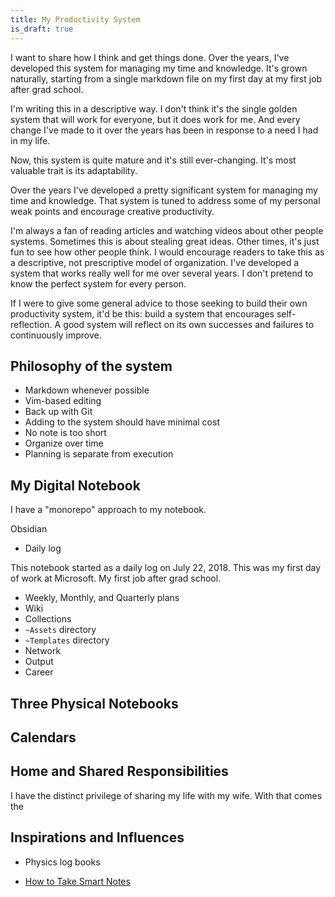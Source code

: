 ```yaml
---
title: My Productivity System
is_draft: true
---
```


I want to share how I think and get things done. Over the years, I've developed this system
for managing my time and knowledge. It's grown naturally, starting from a single markdown file
on my first day at my first job after grad school.

I'm writing this in a descriptive way. I don't think it's the single golden system that will work
for everyone, but it does work for me. And every change I've made to it over the years has been
in response to a need I had in my life.

Now, this system is quite mature and it's still ever-changing. It's most valuable trait is its
adaptability.

Over the years I've developed a pretty significant system for managing my time and knowledge.
That system is tuned to address some of my personal weak points and encourage creative productivity.

I'm always a fan of reading articles and watching videos about other people systems.
Sometimes this is about stealing great ideas. Other times, it's just fun to see how other people think.
I would encourage readers to take this as a descriptive, not prescriptive model of organization.
I've developed a system that works really well for me over several years.
I don't pretend to know the perfect system for every person.

If I were to give some general advice to those seeking to build their own productivity system,
it'd be this: build a system that encourages self-reflection. A good system will reflect on its
own successes and failures to continuously improve.

## Philosophy of the system

- Markdown whenever possible
- Vim-based editing
- Back up with Git
- Adding to the system should have minimal cost
- No note is too short
- Organize over time
- Planning is separate from execution

## My Digital Notebook

I have a "monorepo" approach to my notebook.

Obsidian

- Daily log

This notebook started as a daily log on July 22, 2018. This was my first day of work at Microsoft.
My first job after grad school.


- Weekly, Monthly, and Quarterly plans
- Wiki
- Collections
- `~Assets` directory
- `~Templates` directory
- Network
- Output
- Career

## Three Physical Notebooks

## Calendars


## Home and Shared Responsibilities

I have the distinct privilege of sharing my life with my wife.
With that comes the

## Inspirations and Influences

- Physics log books

- [How to Take Smart Notes]()
